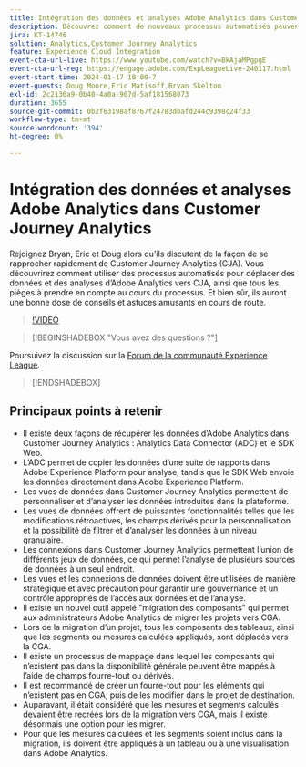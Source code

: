 ```yaml
---
title: Intégration des données et analyses Adobe Analytics dans Customer Journey Analytics
description: Découvrez comment de nouveaux processus automatisés peuvent vous aider à déplacer vos données et analyses d’Adobe Analytics vers Adobe Customer Journey Analytics.
jira: KT-14746
solution: Analytics,Customer Journey Analytics
feature: Experience Cloud Integration
event-cta-url-live: https://www.youtube.com/watch?v=BkAjaMPgpgE
event-cta-url-reg: https://engage.adobe.com/ExpLeagueLive-240117.html
event-start-time: 2024-01-17 10:00-7
event-guests: Doug Moore,Eric Matisoff,Bryan Skelton
exl-id: 2c2136a9-0b40-4a0a-907d-5af181568073
duration: 3655
source-git-commit: 0b2f63198af8767f24783dbafd244c9398c24f33
workflow-type: tm+mt
source-wordcount: '394'
ht-degree: 0%

---
```


# Intégration des données et analyses Adobe Analytics dans Customer Journey Analytics

Rejoignez Bryan, Eric et Doug alors qu&#39;ils discutent de la façon de se rapprocher rapidement de Customer Journey Analytics (CJA). Vous découvrirez comment utiliser des processus automatisés pour déplacer des données et des analyses d’Adobe Analytics vers CJA, ainsi que tous les pièges à prendre en compte au cours du processus. Et bien sûr, ils auront une bonne dose de conseils et astuces amusants en cours de route.

>[!VIDEO](https://video.tv.adobe.com/v/3426778/?quality=12&learn=on)

>[!BEGINSHADEBOX &quot;Vous avez des questions ?&quot;]

Poursuivez la discussion sur la [Forum de la communauté Experience League](https://experienceleaguecommunities.adobe.com/t5/adobe-analytics-discussions/experience-league-live-post-session-discussion-bringing-your/m-p/646093#M3582).

>[!ENDSHADEBOX]

## Principaux points à retenir

* Il existe deux façons de récupérer les données d’Adobe Analytics dans Customer Journey Analytics : Analytics Data Connector (ADC) et le SDK Web.
* L’ADC permet de copier les données d’une suite de rapports dans Adobe Experience Platform pour analyse, tandis que le SDK Web envoie les données directement dans Adobe Experience Platform.
* Les vues de données dans Customer Journey Analytics permettent de personnaliser et d’analyser les données introduites dans la plateforme.
* Les vues de données offrent de puissantes fonctionnalités telles que les modifications rétroactives, les champs dérivés pour la personnalisation et la possibilité de filtrer et d’analyser les données à un niveau granulaire.
* Les connexions dans Customer Journey Analytics permettent l’union de différents jeux de données, ce qui permet l’analyse de plusieurs sources de données à un seul endroit.
* Les vues et les connexions de données doivent être utilisées de manière stratégique et avec précaution pour garantir une gouvernance et un contrôle appropriés de l’accès aux données et de l’analyse.
* Il existe un nouvel outil appelé &quot;migration des composants&quot; qui permet aux administrateurs Adobe Analytics de migrer les projets vers CGA.
* Lors de la migration d’un projet, tous les composants des tableaux, ainsi que les segments ou mesures calculées appliqués, sont déplacés vers la CGA.
* Il existe un processus de mappage dans lequel les composants qui n’existent pas dans la disponibilité générale peuvent être mappés à l’aide de champs fourre-tout ou dérivés.
* Il est recommandé de créer un fourre-tout pour les éléments qui n’existent pas en CGA, puis de les modifier dans le projet de destination.
* Auparavant, il était considéré que les mesures et segments calculés devaient être recréés lors de la migration vers CGA, mais il existe désormais une option pour les migrer.
* Pour que les mesures calculées et les segments soient inclus dans la migration, ils doivent être appliqués à un tableau ou à une visualisation dans Adobe Analytics.

